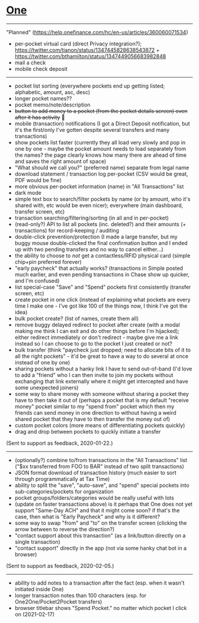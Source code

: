# [One](https://onefinance.com)

---

"Planned" (https://help.onefinance.com/hc/en-us/articles/360060071534)

- per-pocket virtual card (direct Privacy integration?); https://twitter.com/tianon/status/1347445828638543872 + https://twitter.com/bthamilton/status/1347449056683982848
- mail a check
- mobile check deposit

---

- pocket list sorting (everywhere pockets end up getting listed; alphabetic, amount, asc, desc)
- longer pocket names??
- pocket memo/note/description
- ~~button to add money to a pocket (from the pocket details screen) even after it has activity~~ 🎉
- mobile (transaction) notifications (I got a Direct Deposit notification, but it's the first/only I've gotten despite several transfers and many transactions)
- show pockets list faster (currently they all load very slowly and pop in one by one - maybe the pocket amount needs to load separately from the names? the page clearly knows how many there are ahead of time and saves the right amount of space)
- "What should we call you?" (preferred name) separate from legal name
- download statement / transaction log per-pocket (CSV would be great, PDF would be fine)
- more obvious per-pocket information (name) in "All Transactions" list
- dark mode
- simple text box to search/filter pockets by name (or by amount, who it's shared with, etc would be even nicer); everywhere (main dashboard, transfer screen, etc)
- transaction searching/filtering/sorting (in all and in per-pocket)
- (read-only?) API to list all pockets (inc. deleted?) and their amounts (+ transactions) for record-keeping / auditing
- double-click prevention/protection (I made a large transfer, but my buggy mouse double-clicked the final confirmation button and I ended up with two pending transfers and no way to cancel either...)
- the ability to choose to *not* get a contactless/RFID physical card (simple chip+pin preferred forever)
- "early paycheck" that actually works?  (transactions in Simple posted much earlier, and even pending transactions in Chase show up quicker, and I'm confused)
- list special-case "Save" and "Spend" pockets first consistently (transfer screen, etc)
- create pocket in one click (instead of explaining what pockets are every time I make one - I've got like 100 of the things now, I think I've got the idea)
- bulk pocket create? (list of names, create them all)
- remove buggy delayed redirect to pocket after create (with a modal making me think I can exit and do other things before I'm hijacked); either redirect immediately or don't redirect - maybe give me a link instead so I can choose to go to the pocket I just created or not?
- bulk transfer (think "paycheck just dropped; need to allocate bits of it to all the right pockets" - it'd be great to have a way to do several at once instead of one by one)
- sharing pockets without a hanky link I have to send out-of-band (I'd love to add a "friend" who I can then invite to join my pockets without exchanging that link externally where it might get intercepted and have some unexpected joiners)
- some way to share money with someone without sharing a pocket they have to then take it out of (perhaps a pocket that is my default "receive money" pocket similar to my "spend from" pocket which then my friends can send money in one direction to without having a weird shared pocket that they have to then transfer the money out of)
- custom pocket colors (more means of differentiating pockets quickly)
- drag and drop between pockets to quickly initiate a transfer

(Sent to support as feedback, 2020-01-22.)

---

- (optionally?) combine to/from transactions in the "All Transactions" list ("$xx transferred from FOO to BAR" instead of two split transactions)
- JSON format download of transaction history (much easier to sort through programmatically at Tax Time)
- ability to split the "save", "auto-save", and "spend" special pockets into sub-categories/pockets for organization
- pocket groups/folders/categories would be really useful with lots
- (update on faster transactions above) is it perhaps that One does not yet support "Same-Day ACH" and that it might come soon?  if that's the case, then what is "Early Paycheck" and why is it different?
- some way to swap "from" and "to" on the transfer screen (clicking the arrow between to reverse the direction?)
- "contact support about this transaction" (as a link/button directly on a single transaction)
- "contact support" directly in the app (not via some hanky chat bot in a browser)

(Sent to support as feedback, 2020-02-05.)

---

- ability to add notes to a transaction after the fact (esp. when it wasn't initiated inside One)
- longer transaction notes than 100 characters (esp. for One2One/Pocket2Pocket transfers)
- browser titlebar shows "Spend Pocket." no matter which pocket I click on (2021-02-17)
